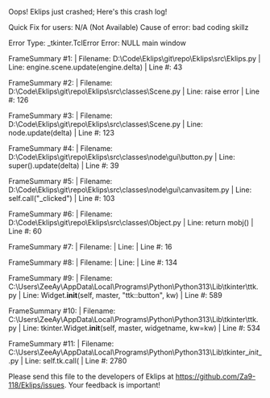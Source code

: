 Oops! Eklips just crashed;
Here's this crash log!

Quick Fix for users: N/A (Not Available)
Cause of error: bad coding skillz

Error Type: _tkinter.TclError
Error: NULL main window

FrameSummary #1:
  | Filename: D:\Code\Eklips\git\repo\Eklips\src\Eklips.py
  | Line: engine.scene.update(engine.delta)
  | Line #: 43

FrameSummary #2:
  | Filename: D:\Code\Eklips\git\repo\Eklips\src\classes\Scene.py
  | Line: raise error
  | Line #: 126

FrameSummary #3:
  | Filename: D:\Code\Eklips\git\repo\Eklips\src\classes\Scene.py
  | Line: node.update(delta)
  | Line #: 123

FrameSummary #4:
  | Filename: D:\Code\Eklips\git\repo\Eklips\src\classes\node\gui\button.py
  | Line: super().update(delta)
  | Line #: 39

FrameSummary #5:
  | Filename: D:\Code\Eklips\git\repo\Eklips\src\classes\node\gui\canvasitem.py
  | Line: self.call("_clicked")
  | Line #: 103

FrameSummary #6:
  | Filename: D:\Code\Eklips\git\repo\Eklips\src\classes\Object.py
  | Line: return mobj()
  | Line #: 60

FrameSummary #7:
  | Filename: <string>
  | Line: 
  | Line #: 16

FrameSummary #8:
  | Filename: <string>
  | Line: 
  | Line #: 134

FrameSummary #9:
  | Filename: C:\Users\ZeeAy\AppData\Local\Programs\Python\Python313\Lib\tkinter\ttk.py
  | Line: Widget.__init__(self, master, "ttk::button", kw)
  | Line #: 589

FrameSummary #10:
  | Filename: C:\Users\ZeeAy\AppData\Local\Programs\Python\Python313\Lib\tkinter\ttk.py
  | Line: tkinter.Widget.__init__(self, master, widgetname, kw=kw)
  | Line #: 534

FrameSummary #11:
  | Filename: C:\Users\ZeeAy\AppData\Local\Programs\Python\Python313\Lib\tkinter\__init__.py
  | Line: self.tk.call(
  | Line #: 2780


Please send this file to the developers of Eklips at https://github.com/Za9-118/Eklips/issues. 
Your feedback is important!